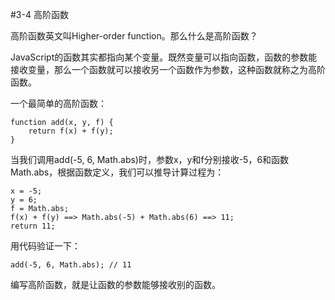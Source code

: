 #3-4 高阶函数


高阶函数英文叫Higher-order function。那么什么是高阶函数？

JavaScript的函数其实都指向某个变量。既然变量可以指向函数，函数的参数能接收变量，那么一个函数就可以接收另一个函数作为参数，这种函数就称之为高阶函数。

一个最简单的高阶函数：

	function add(x, y, f) {
	    return f(x) + f(y);
	}
当我们调用add(-5, 6, Math.abs)时，参数x，y和f分别接收-5，6和函数Math.abs，根据函数定义，我们可以推导计算过程为：

	x = -5;
	y = 6;
	f = Math.abs;
	f(x) + f(y) ==> Math.abs(-5) + Math.abs(6) ==> 11;
	return 11;
用代码验证一下：

	add(-5, 6, Math.abs); // 11
编写高阶函数，就是让函数的参数能够接收别的函数。